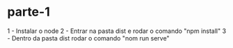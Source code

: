 # parte-1

1 - Instalar o node
2 - Entrar na pasta dist e rodar o comando "npm install"
3 - Dentro da pasta dist rodar o comando "nom run serve"